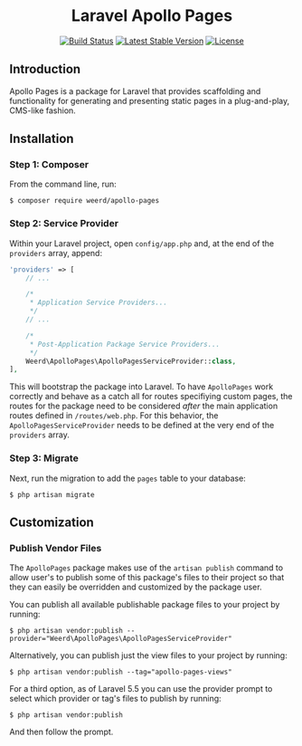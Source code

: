 <h1 align="center">Laravel Apollo Pages</h1>

<p align="center">
<a href="https://travis-ci.org/weerd/apollo-pages"><img src="https://travis-ci.org/weerd/apollo-pages.svg?branch=master" alt="Build Status"></a>
<a href="https://packagist.org/packages/weerd/apollo-pages"><img src="https://poser.pugx.org/weerd/apollo-pages/v/stable.svg?format=flat" alt="Latest Stable Version"></a>
<a href="https://packagist.org/packages/weerd/apollo-pages"><img src="https://poser.pugx.org/weerd/apollo-pages/license.svg?format=flat" alt="License"></a>
</p>

## Introduction

Apollo Pages is a package for Laravel that provides scaffolding and functionality for generating and presenting static pages in a plug-and-play, CMS-like fashion.

## Installation

### Step 1: Composer

From the command line, run:

```shell
$ composer require weerd/apollo-pages
```

### Step 2: Service Provider

Within your Laravel project, open `config/app.php` and, at the end of the `providers` array, append:

```php
'providers' => [
    // ...

    /*
     * Application Service Providers...
     */
    // ...

    /*
     * Post-Application Package Service Providers...
     */
    Weerd\ApolloPages\ApolloPagesServiceProvider::class,
],
```

This will bootstrap the package into Laravel. To have `ApolloPages` work correctly and behave as a catch all for routes specifiying custom pages, the routes for the package need to be considered _after_ the main application routes defined in `/routes/web.php`. For this behavior, the `ApolloPagesServiceProvider` needs to be defined at the very end of the `providers` array.

### Step 3: Migrate

Next, run the migration to add the `pages` table to your database:

```shell
$ php artisan migrate
```

## Customization

### Publish Vendor Files

The `ApolloPages` package makes use of the `artisan publish` command to allow user's to publish some of this package's files to their project so that they can easily be overridden and customized by the package user.

You can publish all available publishable package files to your project by running:

```shell
$ php artisan vendor:publish --provider="Weerd\ApolloPages\ApolloPagesServiceProvider"
```

Alternatively, you can publish just the view files to your project by running:

```shell
$ php artisan vendor:publish --tag="apollo-pages-views"
```

For a third option, as of Laravel 5.5 you can use the provider prompt to select which provider or tag's files to publish by running:

```shell
$ php artisan vendor:publish
```

And then follow the prompt.
